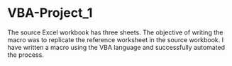 # VBA-Project_1

The source Excel workbook has three sheets. The objective of writing the macro was to replicate the reference worksheet in the source workbook. I have written a macro using the VBA language and successfully automated the process.




